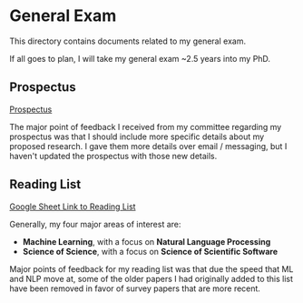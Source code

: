 # General Exam

This directory contains documents related to my general exam.

If all goes to plan, I will take my general exam ~2.5 years into my PhD.

## Prospectus

[Prospectus](./prospectus.pdf)

The major point of feedback I received from my committee regarding my prospectus was that I should include more specific details about my proposed research. I gave them more details over email / messaging, but I haven't updated the prospectus with those new details.

## Reading List

[Google Sheet Link to Reading List](https://docs.google.com/spreadsheets/d/1rFZ6KMmk5YlIOHYusV-7eWJbIKYQVrlnDvHxouqpnCY/edit?usp=sharing)

Generally, my four major areas of interest are:

* **Machine Learning**, with a focus on **Natural Language Processing**
* **Science of Science**, with a focus on **Science of Scientific Software**

Major points of feedback for my reading list was that due the speed that ML and NLP move at, some of the older papers I had originally added to this list have been removed in favor of survey papers that are more recent.